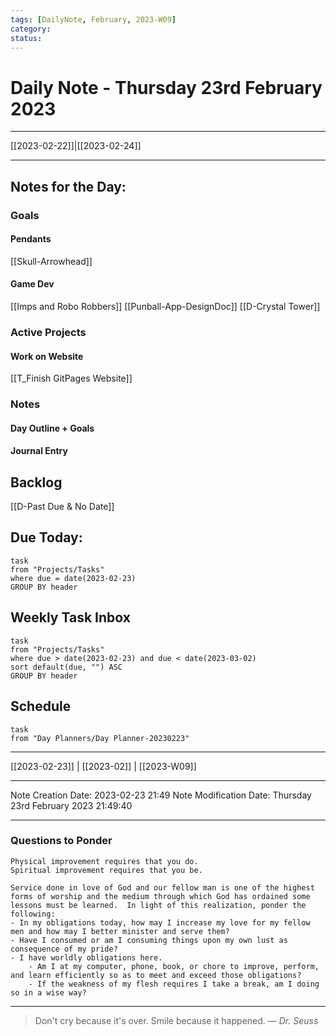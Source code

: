 ```yaml
---
tags: [DailyNote, February, 2023-W09]
category:
status:
---
```


# Daily Note - Thursday 23rd February 2023

---
[[2023-02-22]]|[[2023-02-24]]

---

## Notes for the Day:
### Goals
#### Pendants
[[Skull-Arrowhead]]

#### Game Dev
[[Imps and Robo Robbers]]
[[Punball-App-DesignDoc]]
[[D-Crystal Tower]]
### Active Projects
#### Work on Website
[[T_Finish GitPages Website]]

### Notes
#### Day Outline + Goals

#### Journal Entry

## Backlog
[[D-Past Due & No Date]]

## Due Today:
```dataview
task
from "Projects/Tasks"
where due = date(2023-02-23)
GROUP BY header
```

## Weekly Task Inbox
```dataview
task
from "Projects/Tasks"
where due > date(2023-02-23) and due < date(2023-03-02)
sort default(due, "") ASC
GROUP BY header
```

## Schedule
```dataview
task
from "Day Planners/Day Planner-20230223"

```
---
[[2023-02-23]] | [[2023-02]] | [[2023-W09]]

---

Note Creation Date: 2023-02-23 21:49
Note Modification Date: Thursday 23rd February 2023 21:49:40 

---
### Questions to Ponder
	Physical improvement requires that you do.
	Spiritual improvement requires that you be.

	Service done in love of God and our fellow man is one of the highest forms of worship and the medium through which God has ordained some lessons must be learned.  In light of this realization, ponder the following:
	- In my obligations today, how may I increase my love for my fellow men and how may I better minister and serve them?
	- Have I consumed or am I consuming things upon my own lust as consequence of my pride?
	- I have worldly obligations here.  
		- Am I at my computer, phone, book, or chore to improve, perform, and learn efficiently so as to meet and exceed those obligations?  
		- If the weakness of my flesh requires I take a break, am I doing so in a wise way?

--- 
> Don't cry because it's over. Smile because it happened.
> — <cite>Dr. Seuss</cite>